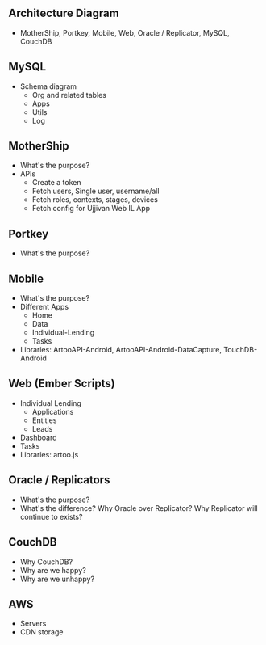 ## Architecture Diagram
  * MotherShip, Portkey, Mobile, Web, Oracle / Replicator, MySQL, CouchDB

## MySQL
  * Schema diagram
    * Org and related tables
    * Apps
    * Utils
    * Log

## MotherShip
  * What's the purpose?
  * APIs
    * Create a token
    * Fetch users, Single user, username/all
    * Fetch roles, contexts, stages, devices
    * Fetch config for Ujjivan Web IL App

## Portkey
  * What's the purpose?

## Mobile
  * What's the purpose?
  * Different Apps
    * Home
    * Data
    * Individual-Lending
    * Tasks
  * Libraries: ArtooAPI-Android, ArtooAPI-Android-DataCapture, TouchDB-Android

## Web (Ember Scripts)
  * Individual Lending
    * Applications
    * Entities
    * Leads
  * Dashboard
  * Tasks
  * Libraries: artoo.js

## Oracle / Replicators
  * What's the purpose?
  * What's the difference? Why Oracle over Replicator? Why Replicator will continue to exists?

## CouchDB
  * Why CouchDB?
  * Why are we happy?
  * Why are we unhappy?
  
## AWS
  * Servers
  * CDN storage
